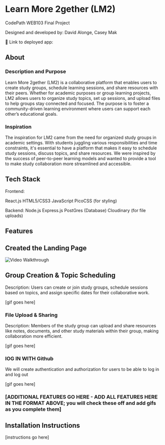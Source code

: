 # Learn More 2gether (LM2)

CodePath WEB103 Final Project

Designed and developed by: David Alonge, Casey Mak

🔗 Link to deployed app:

## About

### Description and Purpose

Learn More 2gether (LM2) is a collaborative platform that enables users to create study groups, schedule learning sessions, and share resources with their peers. Whether for academic purposes or group learning projects, LM2 allows users to organize study topics, set up sessions, and upload files to help groups stay connected and focused. The purpose is to foster a community-driven learning environment where users can support each other’s educational goals.

### Inspiration

The inspiration for LM2 came from the need for organized study groups in academic settings. With students juggling various responsibilities and time constraints, it's essential to have a platform that makes it easy to schedule study sessions, discuss topics, and share resources. We were inspired by the success of peer-to-peer learning models and wanted to provide a tool to make study collaboration more streamlined and accessible.

## Tech Stack

Frontend:

React.js
HTML5/CSS3
JavaScript
PicoCSS (for styling)

Backend:
Node.js
Express.js
PostGres (Database)
Cloudinary (for file uploads)

## Features

## Created the Landing Page
<img src='./public/landing_page.gif' title='Video Walkthrough' width='' alt='Video Walkthrough' />


## Group Creation & Topic Scheduling
Description: Users can create or join study groups, schedule sessions based on topics, and assign specific dates for their collaborative work.

[gif goes here]

### File Upload & Sharing
Description: Members of the study group can upload and share resources like notes, documents, and other study materials within their group, making collaboration more efficient.

[gif goes here]

### lOG IN WITH Github 

We will create authentication and authorization for users to be able to log in and log out

[gif goes here]

### [ADDITIONAL FEATURES GO HERE - ADD ALL FEATURES HERE IN THE FORMAT ABOVE; you will check these off and add gifs as you complete them]

## Installation Instructions

[instructions go here]
